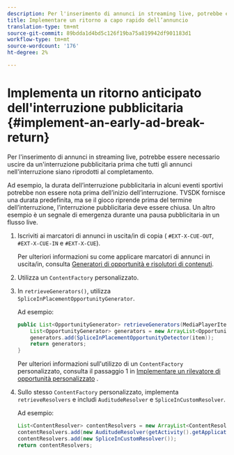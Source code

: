 ```yaml
---
description: Per l'inserimento di annunci in streaming live, potrebbe essere necessario uscire da un'interruzione pubblicitaria prima che tutti gli annunci nell'interruzione siano riprodotti al completamento.
title: Implementare un ritorno a capo rapido dell’annuncio
translation-type: tm+mt
source-git-commit: 89bdda1d4bd5c126f19ba75a819942df901183d1
workflow-type: tm+mt
source-wordcount: '176'
ht-degree: 2%

---
```



# Implementa un ritorno anticipato dell&#39;interruzione pubblicitaria {#implement-an-early-ad-break-return}

Per l&#39;inserimento di annunci in streaming live, potrebbe essere necessario uscire da un&#39;interruzione pubblicitaria prima che tutti gli annunci nell&#39;interruzione siano riprodotti al completamento.

Ad esempio, la durata dell’interruzione pubblicitaria in alcuni eventi sportivi potrebbe non essere nota prima dell’inizio dell’interruzione. TVSDK fornisce una durata predefinita, ma se il gioco riprende prima del termine dell’interruzione, l’interruzione pubblicitaria deve essere chiusa. Un altro esempio è un segnale di emergenza durante una pausa pubblicitaria in un flusso live.

1. Iscriviti ai marcatori di annunci in uscita/in di copia ( `#EXT-X-CUE-OUT`, `#EXT-X-CUE-IN` e `#EXT-X-CUE`).

   Per ulteriori informazioni su come applicare marcatori di annunci in uscita/in, consulta [Generatori di opportunità e risolutori di contenuti](../../../tvsdk-1.4-for-android/content-resolver/android-1.4-content-resolver-about.md).
1. Utilizza un `ContentFactory` personalizzato.
1. In `retrieveGenerators()`, utilizza `SpliceInPlacementOpportunityGenerator`.

   Ad esempio:

   ```java
   public List<OpportunityGenerator> retrieveGenerators(MediaPlayerItem item) { 
       List<OpportunityGenerator> generators = new ArrayList<OpportunityGenerator>(); 
       generators.add(SpliceInPlacementOpportunityDetector(item)); 
       return generators; 
   }
   ```

   Per ulteriori informazioni sull&#39;utilizzo di un `ContentFactory` personalizzato, consulta il passaggio 1 in [Implementare un rilevatore di opportunità personalizzato](../../../tvsdk-1.4-for-android/content-resolver/android-1.4-opp-detector-impl.md) .

1. Sullo stesso `ContentFactory` personalizzato, implementa `retrieveResolvers` e includi `AuditudeResolver` e `SpliceInCustomResolver`.

   Ad esempio:

   ```java
   List<ContentResolver> contentResolvers = new ArrayList<ContentResolver>(); 
   contentResolvers.add(new AuditudeResolver(getActivity().getApplicationContext())); 
   contentResolvers.add(new SpliceInCustomResolver()); 
   return contentResolvers;
   ```

